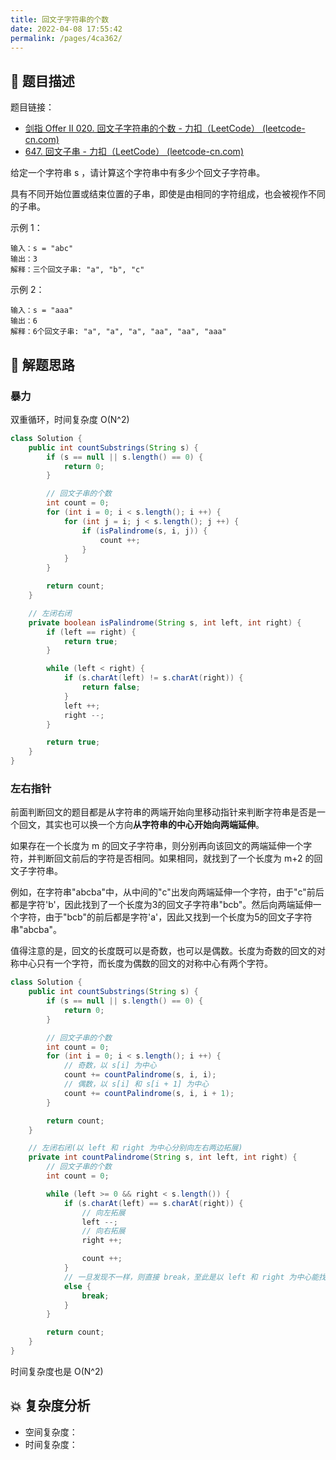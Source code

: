 ```yaml
---
title: 回文子字符串的个数
date: 2022-04-08 17:55:42
permalink: /pages/4ca362/
---
```

## 📃 题目描述

题目链接：

- [剑指 Offer II 020. 回文子字符串的个数 - 力扣（LeetCode） (leetcode-cn.com)](https://leetcode-cn.com/problems/a7VOhD/)
- [647. 回文子串 - 力扣（LeetCode） (leetcode-cn.com)](https://leetcode-cn.com/problems/palindromic-substrings/)

给定一个字符串 s ，请计算这个字符串中有多少个回文子字符串。

具有不同开始位置或结束位置的子串，即使是由相同的字符组成，也会被视作不同的子串。

示例 1：

```
输入：s = "abc"
输出：3
解释：三个回文子串: "a", "b", "c"
```

示例 2：

```
输入：s = "aaa"
输出：6
解释：6个回文子串: "a", "a", "a", "aa", "aa", "aaa"
```

## 🔔 解题思路

### 暴力

双重循环，时间复杂度 O(N^2)


```java
class Solution {
    public int countSubstrings(String s) {
        if (s == null || s.length() == 0) {
            return 0;
        }

        // 回文子串的个数
        int count = 0;
        for (int i = 0; i < s.length(); i ++) {
            for (int j = i; j < s.length(); j ++) {
                if (isPalindrome(s, i, j)) {
                    count ++;
                }
            }
        }

        return count;
    }

    // 左闭右闭
    private boolean isPalindrome(String s, int left, int right) {
        if (left == right) {
            return true;
        }

        while (left < right) {
            if (s.charAt(left) != s.charAt(right)) {
                return false;
            }
            left ++;
            right --;
        }

        return true;
    }
}
```

### 左右指针

前面判断回文的题目都是从字符串的两端开始向里移动指针来判断字符串是否是一个回文，其实也可以换一个方向**从字符串的中心开始向两端延伸**。

如果存在一个长度为 m 的回文子字符串，则分别再向该回文的两端延伸一个字符，并判断回文前后的字符是否相同。如果相同，就找到了一个长度为               m+2 的回文子字符串。

例如，在字符串"abcba"中，从中间的"c"出发向两端延伸一个字符，由于"c"前后都是字符'b'，因此找到了一个长度为3的回文子字符串"bcb"。然后向两端延伸一个字符，由于"bcb"的前后都是字符'a'，因此又找到一个长度为5的回文子字符串"abcba"。

值得注意的是，回文的长度既可以是奇数，也可以是偶数。长度为奇数的回文的对称中心只有一个字符，而长度为偶数的回文的对称中心有两个字符。

```java
class Solution {
    public int countSubstrings(String s) {
        if (s == null || s.length() == 0) {
            return 0;
        }

        // 回文子串的个数
        int count = 0;
        for (int i = 0; i < s.length(); i ++) {
            // 奇数，以 s[i] 为中心
            count += countPalindrome(s, i, i);
            // 偶数，以 s[i] 和 s[i + 1] 为中心
            count += countPalindrome(s, i, i + 1);
        }

        return count;
    }

    // 左闭右闭(以 left 和 right 为中心分别向左右两边拓展)
    private int countPalindrome(String s, int left, int right) {
        // 回文子串的个数
        int count = 0;

        while (left >= 0 && right < s.length()) {
            if (s.charAt(left) == s.charAt(right)) {
                // 向左拓展
                left --;
                // 向右拓展
                right ++;

                count ++;
            }
            // 一旦发现不一样，则直接 break，至此是以 left 和 right 为中心能找到的最长回文串了
            else {
                break;
            }
        }

        return count;
    }
}
```

时间复杂度也是 O(N^2)

## 💥 复杂度分析

- 空间复杂度：
- 时间复杂度：


